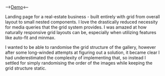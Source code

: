 -->[Demo](https://amazing-jennings-5067f7.netlify.app/)<--

Landing page for a real-estate business - built entirely with grid from overall layout to
small nested components. I love the drastically reduced necessity for media queries that the grid system provides. I was amazed at how naturally responsive grid layouts can be, especially when utilizing features like auto-fit and minmax.

I wanted to be able to randomise the grid structure of the gallery, however after some long-winded attempts at figuring out a solution, it became clear I had underestimated the complexity of implementing that, so instead I settled for simply randomising the order of the images while keeping the grid structure static.

